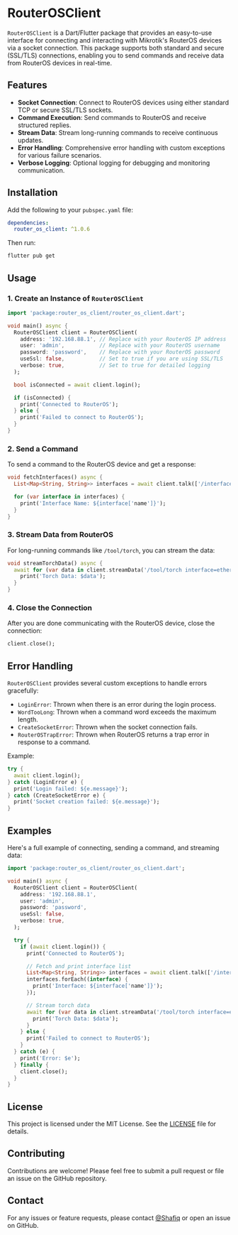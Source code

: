 
# RouterOSClient

`RouterOSClient` is a Dart/Flutter package that provides an easy-to-use interface for connecting and interacting with Mikrotik's RouterOS devices via a socket connection. This package supports both standard and secure (SSL/TLS) connections, enabling you to send commands and receive data from RouterOS devices in real-time.

## Features

- **Socket Connection**: Connect to RouterOS devices using either standard TCP or secure SSL/TLS sockets.
- **Command Execution**: Send commands to RouterOS and receive structured replies.
- **Stream Data**: Stream long-running commands to receive continuous updates.
- **Error Handling**: Comprehensive error handling with custom exceptions for various failure scenarios.
- **Verbose Logging**: Optional logging for debugging and monitoring communication.

## Installation

Add the following to your `pubspec.yaml` file:

```yaml
dependencies:
  router_os_client: ^1.0.6
```

Then run:

```bash
flutter pub get
```

## Usage

### 1. Create an Instance of `RouterOSClient`

```dart
import 'package:router_os_client/router_os_client.dart';

void main() async {
  RouterOSClient client = RouterOSClient(
    address: '192.168.88.1', // Replace with your RouterOS IP address
    user: 'admin',           // Replace with your RouterOS username
    password: 'password',    // Replace with your RouterOS password
    useSsl: false,           // Set to true if you are using SSL/TLS
    verbose: true,           // Set to true for detailed logging
  );

  bool isConnected = await client.login();

  if (isConnected) {
    print('Connected to RouterOS');
  } else {
    print('Failed to connect to RouterOS');
  }
}
```

### 2. Send a Command

To send a command to the RouterOS device and get a response:

```dart
void fetchInterfaces() async {
  List<Map<String, String>> interfaces = await client.talk(['/interface/print']);

  for (var interface in interfaces) {
    print('Interface Name: ${interface['name']}');
  }
}
```

### 3. Stream Data from RouterOS

For long-running commands like `/tool/torch`, you can stream the data:

```dart
void streamTorchData() async {
  await for (var data in client.streamData('/tool/torch interface=ether1')) {
    print('Torch Data: $data');
  }
}
```

### 4. Close the Connection

After you are done communicating with the RouterOS device, close the connection:

```dart
client.close();
```

## Error Handling

`RouterOSClient` provides several custom exceptions to handle errors gracefully:

- `LoginError`: Thrown when there is an error during the login process.
- `WordTooLong`: Thrown when a command word exceeds the maximum length.
- `CreateSocketError`: Thrown when the socket connection fails.
- `RouterOSTrapError`: Thrown when RouterOS returns a trap error in response to a command.

Example:

```dart
try {
  await client.login();
} catch (LoginError e) {
  print('Login failed: ${e.message}');
} catch (CreateSocketError e) {
  print('Socket creation failed: ${e.message}');
}
```

## Examples

Here's a full example of connecting, sending a command, and streaming data:

```dart
import 'package:router_os_client/router_os_client.dart';

void main() async {
  RouterOSClient client = RouterOSClient(
    address: '192.168.88.1',
    user: 'admin',
    password: 'password',
    useSsl: false,
    verbose: true,
  );

  try {
    if (await client.login()) {
      print('Connected to RouterOS');

      // Fetch and print interface list
      List<Map<String, String>> interfaces = await client.talk(['/interface/print']);
      interfaces.forEach((interface) {
        print('Interface: ${interface['name']}');
      });

      // Stream torch data
      await for (var data in client.streamData('/tool/torch interface=ether1')) {
        print('Torch Data: $data');
      }
    } else {
      print('Failed to connect to RouterOS');
    }
  } catch (e) {
    print('Error: $e');
  } finally {
    client.close();
  }
}
```

## License

This project is licensed under the MIT License. See the [LICENSE](LICENSE) file for details.

## Contributing

Contributions are welcome! Please feel free to submit a pull request or file an issue on the GitHub repository.

## Contact

For any issues or feature requests, please contact [@Shafiq](https://t.me/Shafiq) or open an issue on GitHub.

